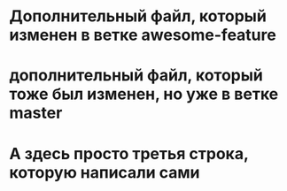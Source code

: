 # Дополнительный файл, который изменен в ветке awesome-feature
# дополнительный файл, который тоже был изменен, но уже в ветке master
# А здесь просто третья строка, которую написали сами